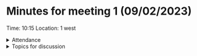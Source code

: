 # Minutes for meeting 1 (09/02/2023)
Time: 10:15
Location: 1 west <br>

<details><summary>Attendance</summary><p>

</p></details>

<details><summary>Topics for discussion</summary><p>
  
  - Agreement on language, tools, and IDE
  - Explanation of GitHub
  - Begining of discussion for requirements for software
  - Discussion of timescale for 1st sprint
  

</p></details>

